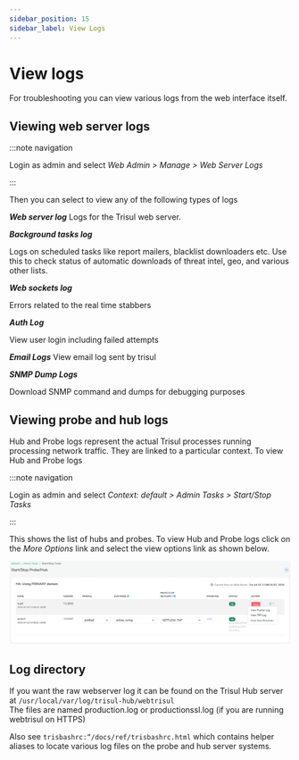 ```yaml
---
sidebar_position: 15
sidebar_label: View Logs
---
```


# View logs

For troubleshooting you can view various logs from the web interface
itself.

## Viewing web server logs

:::note navigation

Login as admin and select *Web Admin \> Manage \> Web Server Logs*

:::

Then you can select to view any of the following types of logs

***Web server log***
Logs for the Trisul web server.

***Background tasks log***

Logs on scheduled tasks like report mailers, blacklist downloaders etc.
Use this to check status of automatic downloads of threat intel, geo,
and various other lists.

***Web sockets log***

Errors related to the real time stabbers

***Auth Log***

View user login including failed attempts

***Email Logs***
View email log sent by trisul

***SNMP Dump Logs***

Download SNMP command and dumps for debugging purposes

## Viewing probe and hub logs

Hub and Probe logs represent the actual Trisul processes running
processing network traffic. They are linked to a particular context. To
view Hub and Probe logs

:::note navigation

Login as admin and select *Context: default \> Admin Tasks \> Start/Stop
Tasks*

:::

This shows the list of hubs and probes. To view Hub and Probe logs click
on the *More Options* link and select the view options link as shown
below.

![](images/startstop_task.png)

## Log directory

If you want the raw webserver log it can be found on the Trisul Hub
server at `/usr/local/var/log/trisul-hub/webtrisul`  
The files are named production.log or productionssl.log (if you are
running webtrisul on HTTPS)

Also see `trisbashrc:“/docs/ref/trisbashrc.html` which contains helper
aliases to locate various log files on the probe and hub server systems.
